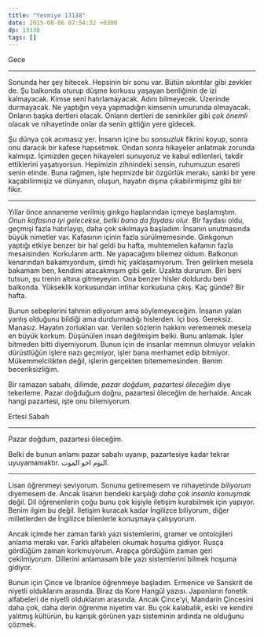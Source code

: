 ```yaml
---
title: "Yevmiye 13138"
date: 2015-08-06 07:54:32 +0300
dp: 13138
tags: []
---
```


Gece
****

Sonunda her şey bitecek. Hepsinin bir sonu var. Bütün sıkıntılar gibi
zevkler de. Şu balkonda oturup düşme korkusu yaşayan benliğinin de izi
kalmayacak. Kimse seni hatırlamayacak. Adını bilmeyecek. Üzerinde
durmayacak. Ne yaptığın veya yapmadığın kimsenin umurunda
olmayacak. Onların başka dertleri olacak. Onların dertleri de
seninkiler gibi *çok önemli* olacak ve nihayetinde onlar da senin
gittiğin yere gidecek.

Şu dünya çok acımasız yer. İnsanın içine bu *sonsuzluk* fikrini koyup,
sonra onu daracık bir kafese hapsetmek. Ondan sonra hikayeler anlatmak
zorunda kalmışız. İçimizden geçen hikayeleri sunuyoruz ve kabul
edilenleri, takdir ettiklerini yaşatıyorsun. Hepimizin zihnindeki
sensin, ruhumuzun esareti senin elinde. Buna rağmen, işte hepmizde bir
özgürlük merakı, sanki bir yere kaçabilirmişiz ve dünyanın, oluşun,
hayatın dışına çıkabilirmişimz gibi bir fikir.

------

Yıllar önce annaneme verilmiş ginkgo haplarından içmeye
başlamıştım. *Onun kafasına iyi gelecekse, belki bana da faydası
olur*.  Bir faydası oldu, geçmişi fazla hatırlayıp, daha çok sıkılmaya
başladım. İnsanın unutmasında büyük nimetler var. Kafasının içinin
fazla sürülmemesinde. Ginkgonun yaptığı etkiye benzer bir hal geldi bu
hafta, muhtemelen kafamın fazla mesaisinden. Korkularım arttı. Ne
yapacağımı bilemez oldum. Balkonun kenarından bakamıyordum, şimdi hiç
yaklaşamıyorum. Tren gelirken mesela bakamam ben, kendimi atacakmışım
gibi gelir. Uzakta dururum. Biri beni tutsun, şu trenin altına
gitmeyeyim. Ona benzer hisler doldurdu beni balkonda. Yükseklik
korkusundan intihar korkusuna çıkış. Kaç günde? Bir hafta.

Bunun sebeplerini tahmin ediyorum ama söylemeyeceğim. İnsanın yalan
yanlış olduğunu bildiği ama durdurmadığı hislerden. İçi
boş. Gereksiz. Manasız. Hayatın zorlukları var. Verilen sözlerin
hakkını verememek mesela en büyük korkum. Düşünülen insan değilmişim
belki. Bunu anlamak. İşler bitmeden bitti diyemiyorum. Bunun için de
insanlar memnun olmuyor velakin dürüstlüğün işlere nazı geçmiyor,
işler bana merhamet edip bitmiyor. Mükemmelcilikten değil, işlerin
gerçekten bitememesinden. Benim beceriksizliğim.

Bir ramazan sabahı, dilimde, *pazar doğdum, pazartesi öleceğim* diye
tekerleme. Pazar doğduğum doğru, pazartesi öleceğim de herhalde. Ancak
hangi pazartesi, işte onu bilemiyorum.

Ertesi Sabah
************

Pazar doğdum, pazartesi öleceğim. 

Belki de bunun anlamı pazar sabahı uyanıp, pazartesiye kadar tekrar
uyuyamamaktır. النوم اخو الموت.

------

Lisan öğrenmeyi seviyorum. Sonunu getiremesem ve nihayetinde
*biliyorum* diyemesem de. Ancak lisanın bendeki karşılığı *daha çok
insanla konuşmak* değil. Dil öğrenenlerin çoğu bunu çok kişiyle
iletişim kurabilmek için yapıyor. Benim ilgim bu değil. İletişim
kuracak kadar İngilizce biliyorum, diğer milletlerden de İngilizce
bilenlerle konuşmaya çalışıyorum.

Ancak içimde her zaman farklı yazı sistemlerini, gramer ve
ontolojileri anlama merakı var. Farklı alfabeleri okumak hoşuma
gidiyor. Rusça gördüğüm zaman korkmuyorum. Arapça gördüğüm zaman geri
çekilmiyorum. Dillerini anlamasam bile yazı sistemlerini bilmek hoşuma
gidiyor.

Bunun için Çince ve İbranice öğrenmeye başladım. Ermenice ve Sanskrit
de niyetli olduklarım arasında. Biraz da Kore Hangûl
yazısı. Japonların fonetik alfabeleri de niyetli olduklarım
arasında. Ancak Çince'yi, Mandarin Çincesini daha çok, daha derin
öğrenme niyetim var. Bu çok kalabalık, eski ve kendini yalıtmış
kültürün, bu karışık görünen yazı sisteminin ardında ne olduğunu
çözmek.



